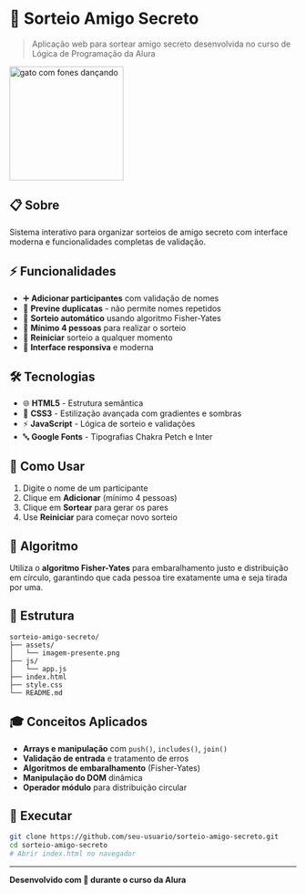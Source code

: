 # 🎁 Sorteio Amigo Secreto

> Aplicação web para sortear amigo secreto desenvolvida no curso de Lógica de Programação da Alura
 <img src="https://media1.giphy.com/media/v1.Y2lkPTc5MGI3NjExM2ZtdXFieWgyaDdkM2x3bzF1ZzQxdzdrdjh3aHN0NXI2dWxraWJrciZlcD12MV9pbnRlcm5hbF9naWZfYnlfaWQmY3Q9Zw/2UIcmK4pn7rYNLRboG/giphy.gif" width="200" alt="gato com fones dançando">

## 📋 Sobre

Sistema interativo para organizar sorteios de amigo secreto com interface moderna e funcionalidades completas de validação.

## ⚡ Funcionalidades

- ➕ **Adicionar participantes** com validação de nomes
- 🚫 **Previne duplicatas** - não permite nomes repetidos  
- 🎲 **Sorteio automático** usando algoritmo Fisher-Yates
- 👥 **Mínimo 4 pessoas** para realizar o sorteio
- 🔄 **Reiniciar** sorteio a qualquer momento
- 📱 **Interface responsiva** e moderna

## 🛠️ Tecnologias

- 🌐 **HTML5** - Estrutura semântica
- 🎨 **CSS3** - Estilização avançada com gradientes e sombras
- ⚡ **JavaScript** - Lógica de sorteio e validações
- 🔤 **Google Fonts** - Tipografias Chakra Petch e Inter

## 🎯 Como Usar

1. Digite o nome de um participante
2. Clique em **Adicionar** (mínimo 4 pessoas)
3. Clique em **Sortear** para gerar os pares
4. Use **Reiniciar** para começar novo sorteio

## 🧮 Algoritmo

Utiliza o **algoritmo Fisher-Yates** para embaralhamento justo e distribuição em círculo, garantindo que cada pessoa tire exatamente uma e seja tirada por uma.

## 📁 Estrutura

```
sorteio-amigo-secreto/
├── assets/
│   └── imagem-presente.png
├── js/
│   └── app.js
├── index.html
├── style.css
└── README.md
```

## 🎓 Conceitos Aplicados

- **Arrays e manipulação** com `push()`, `includes()`, `join()`
- **Validação de entrada** e tratamento de erros
- **Algoritmos de embaralhamento** (Fisher-Yates)
- **Manipulação do DOM** dinâmica
- **Operador módulo** para distribuição circular

## 🚀 Executar

```bash
git clone https://github.com/seu-usuario/sorteio-amigo-secreto.git
cd sorteio-amigo-secreto
# Abrir index.html no navegador
```

---

**Desenvolvido com 💙 durante o curso da Alura**
